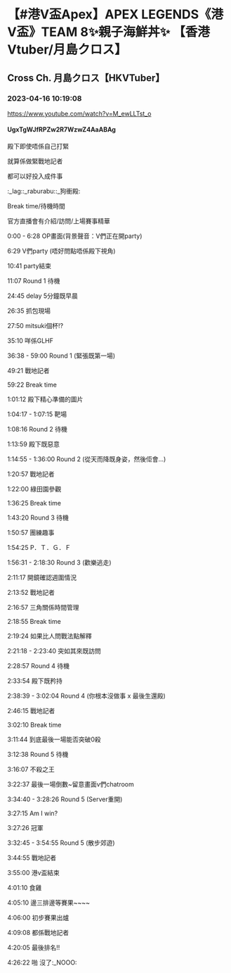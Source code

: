 # 【#港V盃Apex】APEX LEGENDS《港V盃》TEAM 8✨親子海鮮丼✨ 【香港Vtuber/月島クロス】

## Cross Ch. 月島クロス【HKVTuber】

### 2023-04-16 10:19:08

https://www.youtube.com/watch?v=M_ewLLTst_o

#### UgxTgWJfRPZw2R7WzwZ4AaABAg

殿下即使唔係自己打緊

就算係做緊戰地記者

都可以好投入成件事

:_lag::_raburabu::_狗衝殿:



Break time/待機時間

官方直播會有介紹/訪問/上場賽事精華





0:00 - 6:28 OP畫面(背景聲音：V們正在開party)

6:29 V們party (唔好問點唔係殿下視角)

10:41 party結束

11:07 Round 1 待機

24:45 delay 5分鐘既早晨

26:35 抓包現場

27:50 mitsuki個杯!?

35:10 咩係GLHF

36:38 - 59:00 Round 1 (緊張既第一場)

49:21 戰地記者

59:22 Break time

1:01:12 殿下精心準備的圖片

1:04:17 - 1:07:15 靶場

1:08:16 Round 2 待機

1:13:59 殿下既惡意

1:14:55 - 1:36:00 Round 2 (從天而降既身姿，然後佢會...)

1:20:57 戰地記者

1:22:00 綠田園參觀

1:36:25 Break time

1:43:20 Round 3 待機

1:50:57 團練趣事

1:54:25 P．Ｔ．Ｇ．Ｆ

1:56:31 - 2:18:30 Round 3 (歡樂逃走)

2:11:17 開鏡確認週圍情況

2:13:52 戰地記者

2:16:57 三角關係時間管理

2:18:55 Break time

2:19:24 如果比人問戰法點解釋

2:21:18 - 2:23:40 突如其來既訪問

2:28:57 Round 4 待機

2:33:54 殿下既矜持

2:38:39 - 3:02:04 Round 4 (你根本沒做事 x 最後生還殿)

2:46:15 戰地記者

3:02:10 Break time

3:11:44 到底最後一場能否突破0殺

3:12:38 Round 5 待機

3:16:07 不殺之王

3:22:37 最後一場倒數~留意畫面v們chatroom

3:34:40 - 3:28:26 Round 5 (Server重開)

3:27:15  Am I win?

3:27:26 冠軍

3:32:45 - 3:54:55 Round 5 (散步郊遊)

3:44:55 戰地記者

3:55:00 港v盃結束

4:01:10 食雞

4:05:10 邊三排邊等賽果~~~~

4:06:00 初步賽果出爐

4:09:08 都係戰地記者

4:20:05 最後排名!!

4:26:22 啪 沒了:_NOOO:

